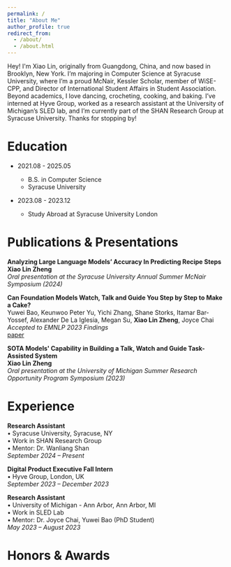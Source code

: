 ```yaml
---
permalink: /
title: "About Me"
author_profile: true
redirect_from: 
  - /about/
  - /about.html
---
```


Hey! I'm Xiao Lin, originally from Guangdong, China, and now based in Brooklyn, New York. I’m majoring in Computer Science at Syracuse University, where I’m a proud McNair, Kessler Scholar, member of WiSE-CPP, and Director of International Student Affairs in Student Association. Beyond academics, I love dancing, crocheting, cooking, and baking. I’ve interned at Hyve Group, worked as a research assistant at the University of Michigan’s SLED lab, and I’m currently part of the SHAN Research Group at Syracuse University. Thanks for stopping by!

Education
======

- 2021.08 - 2025.05
  - B.S. in Computer Science
  - Syracuse University


- 2023.08 - 2023.12
  - Study Abroad at Syracuse University London

Publications & Presentations
======

**Analyzing Large Language Models’ Accuracy In Predicting Recipe Steps**  
**Xiao Lin Zheng**  
_Oral presentation at the Syracuse University Annual Summer McNair Symposium (2024)_


**Can Foundation Models Watch, Talk and Guide You Step by Step to Make a Cake?**  
Yuwei Bao, Keunwoo Peter Yu, Yichi Zhang, Shane Storks, Itamar Bar-Yossef, Alexander De La Iglesia, Megan Su, **Xiao Lin Zheng**, Joyce Chai  
_Accepted to EMNLP 2023 Findings_  
[paper](https://arxiv.org/abs/2311.00738)


**SOTA Models' Capability in Building a Talk, Watch and Guide Task-Assisted System**  
**Xiao Lin Zheng**  
_Oral presentation at the University of Michigan Summer Research Opportunity Program Symposium (2023)_

Experience
======
**Research Assistant**  
• Syracuse University, Syracuse, NY  
• Work in SHAN Research Group  
• Mentor: Dr. Wanliang Shan  
_September 2024 – Present_  

**Digital Product Executive Fall Intern**  
• Hyve Group, London, UK  
_September 2023 – December 2023_

**Research Assistant**  
• University of Michigan - Ann Arbor, Ann Arbor, MI  
• Work in SLED Lab  
• Mentor: Dr. Joyce Chai, Yuwei Bao (PhD Student)  
_May 2023 – August 2023_  


Honors & Awards
======
